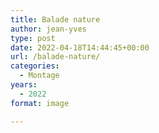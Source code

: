 ```yaml
---
title: Balade nature
author: jean-yves
type: post
date: 2022-04-18T14:44:45+00:00
url: /balade-nature/
categories:
  - Montage
years:
  - 2022
format: image

---
```

